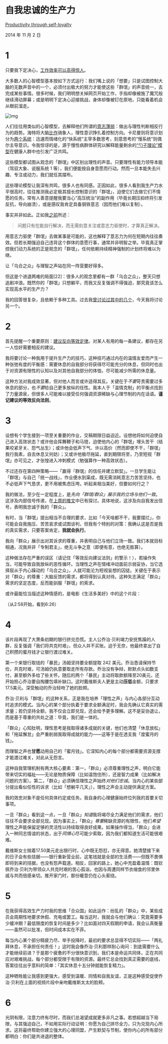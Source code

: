 # 自我忠诚的生产力

[Productivity through self-loyalty](https://mindingourway.com/productivity-through-self-loyalty/)

2014 年 11 月 2 日

# 1

只要我下定决心，[工作效率可以高得惊人](http://lesswrong.com/lw/jg3/the_mechanics_of_my_recent_productivity/)。

大多数人的心智模型基本按如下方式运行：我们嘴上说的「想要」只是试图控制大脑的无数声音中的一个，必须付出极大的努力才能使这些「群氓」的声音统一，去完成某些事情。很多时候，我们明明想关掉网页开始工作，手指却像被施了魔咒般继续滑动屏幕；或是明明下定决心迎接挑战，身体却像被钉在原地，只能看着机会从眼前溜走。

![img](https://mindingourway.com/content/images/2016/03/PrettyRational_NotTheKing.jpg)

人们往往用类似的心智模型，去解释他们所谓的[意志薄弱](http://en.wikipedia.org/wiki/Akrasia)：做出与理性判断相反行为的趋势。海特将大脑[比作](http://en.wikipedia.org/wiki/The_Happiness_Hypothesis)骑象人，理性意识挣扎着控制方向。卡尼曼则将意识划分为[两个系统](http://en.wikipedia.org/wiki/Thinking,_Fast_and_Slow)：迅速而情绪化的“快系统”主宰多数思考，刻意思考的“慢系统”则偶尔主导意识。令我惊讶的是，源于慢性病群体研究以解释能量剩余的[“勺子理论"模型](http://en.wikipedia.org/wiki/Spoon_theory)在健康人群中也引发广泛共鸣。

这些模型都试图从观念的「群氓」中区别出理性的声音。只要理性有能力领导本能（驾驭大象、说服系统 1 等），我们便能按自身意愿而行动。然而一旦本能失去兴趣、专注或动力，我们就任其摆布。

这些理论模型让我深有共鸣，很多人也有同感。正因如此，很多人看到我生产力水平很高时，往往推测我必定极其擅长控制意识的「群氓」，迫使它们去做它们不情愿的任务。常有人善意提醒我要当心“高压统治"的副作用（毕竟长期压抑终将引发反抗，导向崩溃），或是感叹我肯定具备钢铁意志（因而他们难以复制）。

事实并非如此。正如我[之前](https://mindingourway.com/self-signaling-the-ability-to-do-what-you-want/)所述：

> 问题只有在能自行解决，而无需刻意关注或意志力驱使时，才算真正解决。

用意志力驱使「群氓」去做某事是可能的，这也解释了意志力为何在短期内往往奏效。但若长期强迫自己违背这个群体的意愿行事，通常并非明智之举。毕竟真正掌控我们动力系统的正是观念的「群氓」，任何依赖持续精神强制的计划终将难以为继。

让「乌合之众」与理智之声站在同一阵营要好得多。

但这是个进退两难的局面[22]：很多人的观念里都有一群「乌合之众」，整天只想追剧冲浪。既然你的「群氓」只想躺平，而我又反复强调不得强迫，那究竟该怎么实现高水平的生产力？

我的回答很复杂，且依赖于多种工具。过去我[曾讨论过其中的几个](http://lesswrong.com/lw/jh0/deregulating_distraction_moving_towards_the_goal/)，今天我将讨论另一个。

# 2

首先提醒一个重要原则：[建议反向等效定律](http://slatestarcodex.com/2014/03/24/should-you-reverse-any-advice-you-hear/)。对某人有用的每一条建议，都存在另一人恰好需要相反的建议。

我将要讨论一种我用于提升生产力的技巧，这种技巧通过内在的温情友爱而产生一种张弛有度的平衡感：需要休息的自我部分将获得尽可能充分的休息，但同时也出于对资源有限性的认知以及对其他自我部分的体恤，尽可能减少所需的休息量。

这种方法对我成效显著，但对他人而言或许适得其反。关键在于*不要*苛责需要过多休息的部分，也*不要*给自己更多放纵的任性。我本人于「温情克制」的平衡点找到了力量源泉，但很多人可能难以接受任何强调资源稀缺与心理节制的内在话语。**谨记建议的等效反向法则**。

# 3

设想有个学生接到一项至关重要的作业，交稿期限日益迫近。设想他将如何迫使自己进入高效状态？或许他会挥舞鞭子和马镫，迫使他内心的「群氓」埋头苦干（结果咬紧牙关、怨气丛生）；或许他会低声下气、许以高价（然而即使不干，「群氓」我行我素，自去休息又何妨）；又或许他极尽拖延，直到期限将至，乃至短视「群氓」亦可见之，才张惶进入冲刺模式（勉强算作一种高效状态）。

不过还存在第四种策略——「赢得『群氓』的信任并建立默契」。一旦学生能让「群氓」与自己「统一战线」，作业便水到渠成，既无需消耗意志力苦苦坚持，也不必低声下气恳求，更不用被焦虑压垮。听起来相当美好，但要如何行之？

我的做法，至少在一定程度上，是*先向「群氓/群众」展示我的立场与他们一致*。这涉及内部信号传递，在[上周的推文](https://mindingourway.com/self-signaling-the-ability-to-do-what-you-want/)中已有探讨。具体地说，这涉及向自我发出信号，表明我忠诚于我的「群众」。

有时，当「群氓」提出相当不合理的要求，比如「今天啥都不干，我要摆烂」，你可能会自我施压、苦苦哀求或试图谈判，但我有个特别的对策：我确认这是否是我的真实需求，只要答案肯定，**我就会执行**。

我向「群众」展示出对其诉求的尊重，并表明自己与他们立场一致。我们本就目标相通，况我并非「专制君主」，绝无斗争之意（即便有意，也绝无胜算）。

这种做法存在严重的误区（请记住「等效反向建议法则」的警示！），若操作失当，可能导致自我放纵的恶性循环。当理性之声在情绪冲动面前示弱妥协，当它选择屈从于内心躁动的「乌合之众」，人就可能沦为短视妄想的囚徒。关键在于表示对「群众」的尊重：大脑反馈的需求，都将得到认真对待。这种矢志满足「群众」需求的坚定态度，反而能驯服「群氓」的索求。

或许最能恰当描述这种情感的，是电影《生活多美好》中的这个片段：

（从2:58开始，看到6:26）

# 4

该片段再现了大萧条初期的银行挤兑恐慌。主人公乔治·贝利竭力安抚焦躁的人群，反复强调「我们将共克时艰」，但众人并不买账。迫于无奈，他最终拿出了自己积攒的蜜月钱才让银行渡过难关。

第一个来银行取钱的「暴民」汤姆坚持要全额提取 242 美元。乔治恳请保持节俭，共克时艰，可汤姆仍执意要取走所有存款。乔治没有争辩，默默点头如数支付，甚至额外多给了些关怀。随后的两个「暴民」主动将取款额降至20美元，还开始担心乔治要自掏腰包填补缺口。这时戴维斯夫人更是主动**压低**金额，只要求17.5美元。深受触动的乔治轻吻了她的脸颊。

乔治·贝利与「群氓」的这种关系，正是我在培养「理性之声」与内心各部分互动时追求的模式。当内心的某个部分执着于要求全额满足时，我会先确认它真实的需求量；若仍坚持全额，我不仅会立即兑现，还会给予更多理解。这不是妥协退让，而是基于尊重的共处之道：毕竟，我们是一体的。

「群众」心知肚明，理性思考是我取得诸多成就的关键，他们也清楚「休息放松」和「拖延懈怠」会严重削弱我取得成就的能力——这等于是在透支我「度蜜月的钱」。

而理智之声也**甘愿**动用自己的「蜜月钱」。它深知内心的每个部分都需要资源支撑才能渡过难关，对此从无怨言。

这种自我管理机制有两大核心要素：第一，「群众」必须尊重理性之声，明白它能带来切实的福祉——无论是物质保障（比如温饱住所），还是智力成果（比如解决问题的方案）。第二，「群众」必须确信理性之声始终*对他们忠诚*。当内心的某些部分提出看似任性的诉求（比如「想躺平几天」），理性之声会主动提供满足方案。

我的效忠对象不是任何具体约定或任务。我自身的心理健康始终位列我的首要关切事项。

一旦「群众」看到这一点，一旦「群众」*知道*我将竭尽全力满足他们的需求，他们往往不会要求全部兑现。因为事实上，「群众」*尊重*稀缺资源的有限性，他们*希望*理性之声能保留足够的灵活性以持续取得良好成果。如果操作得当，「群众」会进入一种同志情谊的状态，出于*同情心*尽可能少索取，因为我们都知道生活可能很艰难。

戴维斯女士揣着17.50美元走出银行时，心中既无怨怼，亦无得意。她清楚接下来的日子会有些拮据——银行重新营业前，这笔钱就是全部的生活费——但既不畏惧即将到来的拮据，也没有怨声载道。相反，回家的路上，她心中充盈着温情：既钦佩乔治·贝利为带领众人共克时艰的苦心孤诣，也因与周遭同样节衣缩食的邻里休戚与共而倍感亲切。推开家门时，那份暖意仍在心头萦绕。

# 5

在我获得高效生产力时我的思维「合众国」如此运作：纷乱的「群众」中，某些成员会周期性地要求休假、充电或罢工。每当这时，我就会与他们确认：究竟需要多少缓冲期？最低限度的恢复时间是多少？比如面对四天假期的申请，我会认真衡量——虽然可以批准，但时间成本实在不菲。

每当内心某个部分精疲力尽、举手投降时，最初的要求总显得不切实际——「两礼拜休息，不承担任何责任！」这时我会像乔治·贝利那样耐心询问：到底需要什么才能继续前进？于是那个疲惫的不分很快意识到，我们本是命运共同体，正在共同应对艰难挑战，每个部分都受限于有限的资源。最终它总会找到真正需要的底线，答案往往出乎意料的简单：「其实休息十五分钟就能恢复精力」。

这种牺牲能让我感到更强大，感受到温暖、同情和自我友谊，正是这种感受促使乔治·贝利在上面的视频片段中亲吻戴维斯太太的脸颊。

# 6

光阴有限，注意力终有尽时，而我们总渴望成就更多非凡之事。若想超越当下局限，与其强迫自己，不如用实际行动证明：你愿为自己拼尽全力，只为兑现内心所求。这将最终帮助你建立强大的心理同盟，产生默契与节制，使你内心的所有部分都明白：你们是共进退的整体。